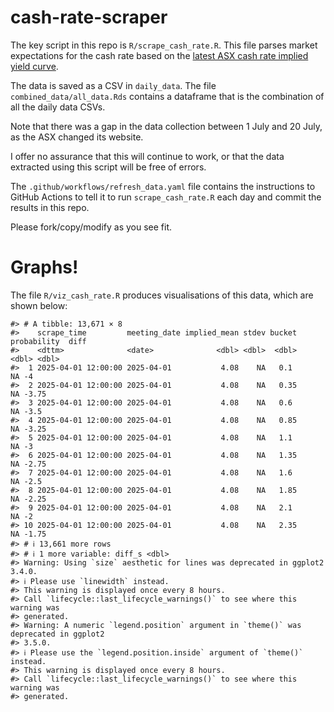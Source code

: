 
<!-- README.md is generated from README.Rmd. Please edit that file -->

# cash-rate-scraper

The key script in this repo is `R/scrape_cash_rate.R`. This file parses
market expectations for the cash rate based on the [latest ASX cash rate
implied yield
curve](https://www.asx.com.au/markets/trade-our-derivatives-market/futures-market/rba-rate-tracker).

The data is saved as a CSV in `daily_data`. The file
`combined_data/all_data.Rds` contains a dataframe that is the
combination of all the daily data CSVs.

Note that there was a gap in the data collection between 1 July and 20
July, as the ASX changed its website.

I offer no assurance that this will continue to work, or that the data
extracted using this script will be free of errors.

The `.github/workflows/refresh_data.yaml` file contains the instructions
to GitHub Actions to tell it to run `scrape_cash_rate.R` each day and
commit the results in this repo.

Please fork/copy/modify as you see fit.

# Graphs!

The file `R/viz_cash_rate.R` produces visualisations of this data, which
are shown below:

    #> # A tibble: 13,671 × 8
    #>    scrape_time         meeting_date implied_mean stdev bucket probability  diff
    #>    <dttm>              <date>              <dbl> <dbl>  <dbl>       <dbl> <dbl>
    #>  1 2025-04-01 12:00:00 2025-04-01           4.08    NA   0.1           NA -4   
    #>  2 2025-04-01 12:00:00 2025-04-01           4.08    NA   0.35          NA -3.75
    #>  3 2025-04-01 12:00:00 2025-04-01           4.08    NA   0.6           NA -3.5 
    #>  4 2025-04-01 12:00:00 2025-04-01           4.08    NA   0.85          NA -3.25
    #>  5 2025-04-01 12:00:00 2025-04-01           4.08    NA   1.1           NA -3   
    #>  6 2025-04-01 12:00:00 2025-04-01           4.08    NA   1.35          NA -2.75
    #>  7 2025-04-01 12:00:00 2025-04-01           4.08    NA   1.6           NA -2.5 
    #>  8 2025-04-01 12:00:00 2025-04-01           4.08    NA   1.85          NA -2.25
    #>  9 2025-04-01 12:00:00 2025-04-01           4.08    NA   2.1           NA -2   
    #> 10 2025-04-01 12:00:00 2025-04-01           4.08    NA   2.35          NA -1.75
    #> # ℹ 13,661 more rows
    #> # ℹ 1 more variable: diff_s <dbl>
    #> Warning: Using `size` aesthetic for lines was deprecated in ggplot2 3.4.0.
    #> ℹ Please use `linewidth` instead.
    #> This warning is displayed once every 8 hours.
    #> Call `lifecycle::last_lifecycle_warnings()` to see where this warning was
    #> generated.
    #> Warning: A numeric `legend.position` argument in `theme()` was deprecated in ggplot2
    #> 3.5.0.
    #> ℹ Please use the `legend.position.inside` argument of `theme()` instead.
    #> This warning is displayed once every 8 hours.
    #> Call `lifecycle::last_lifecycle_warnings()` to see where this warning was
    #> generated.
